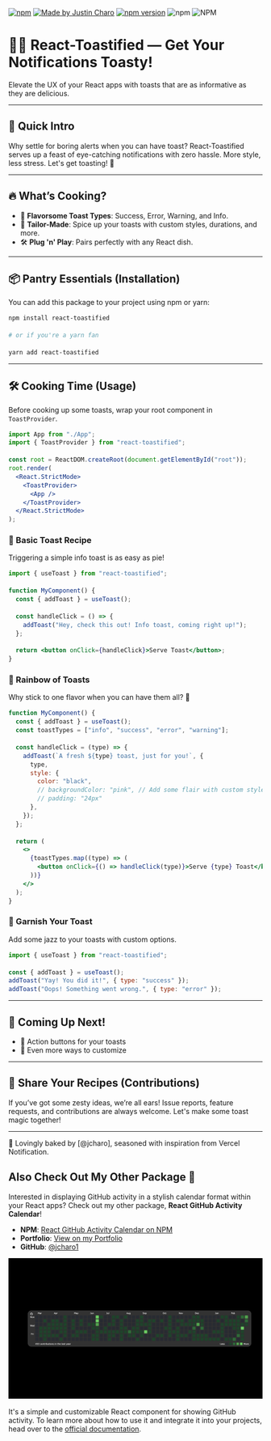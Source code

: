 [![npm](https://img.shields.io/npm/v/react-toastified)](https://www.npmjs.com/package/react-toastified)
[![Made by Justin Charo](https://img.shields.io/badge/Made%20by-Justin%20Charo-blue)](https://justin.charo.gg/)
[![npm version](https://badge.fury.io/js/react-toastified.svg)](https://badge.fury.io/js/react-toastified)
![npm](https://img.shields.io/npm/dm/react-toastified)
![NPM](https://img.shields.io/npm/l/react-toastified)

# 🍞✨ React-Toastified — Get Your Notifications Toasty!

Elevate the UX of your React apps with toasts that are as informative as they are delicious.

---

## 🚀 Quick Intro

Why settle for boring alerts when you can have toast? React-Toastified serves up a feast of eye-catching notifications with zero hassle. More style, less stress. Let's get toasting! 🥂

---

## 🔥 What’s Cooking?

- 🎉 **Flavorsome Toast Types**: Success, Error, Warning, and Info.
- 👔 **Tailor-Made**: Spice up your toasts with custom styles, durations, and more.
- 🛠️ **Plug 'n' Play**: Pairs perfectly with any React dish.

---

## 📦 Pantry Essentials (Installation)

You can add this package to your project using npm or yarn:

```bash
npm install react-toastified

# or if you're a yarn fan

yarn add react-toastified
```

---

## 🛠️ Cooking Time (Usage)

Before cooking up some toasts, wrap your root component in `ToastProvider`.

```jsx
import App from "./App";
import { ToastProvider } from "react-toastified";

const root = ReactDOM.createRoot(document.getElementById("root"));
root.render(
  <React.StrictMode>
    <ToastProvider>
      <App />
    </ToastProvider>
  </React.StrictMode>
);
```

### 🍞 Basic Toast Recipe

Triggering a simple info toast is as easy as pie!

```jsx
import { useToast } from "react-toastified";

function MyComponent() {
  const { addToast } = useToast();

  const handleClick = () => {
    addToast("Hey, check this out! Info toast, coming right up!");
  };

  return <button onClick={handleClick}>Serve Toast</button>;
}
```

### 🌈 Rainbow of Toasts

Why stick to one flavor when you can have them all? 🌈

```jsx
function MyComponent() {
  const { addToast } = useToast();
  const toastTypes = ["info", "success", "error", "warning"];

  const handleClick = (type) => {
    addToast(`A fresh ${type} toast, just for you!`, {
      type,
      style: {
        color: "black",
        // backgroundColor: "pink", // Add some flair with custom styles
        // padding: "24px"
      },
    });
  };

  return (
    <>
      {toastTypes.map((type) => (
        <button onClick={() => handleClick(type)}>Serve {type} Toast</button>
      ))}
    </>
  );
}
```

### 🎨 Garnish Your Toast

Add some jazz to your toasts with custom options.

```javascript
import { useToast } from "react-toastified";

const { addToast } = useToast();
addToast("Yay! You did it!", { type: "success" });
addToast("Oops! Something went wrong.", { type: "error" });
```

---

## 🌈 Coming Up Next!

- 🚀 Action buttons for your toasts
- 🎨 Even more ways to customize

---

## 🤝 Share Your Recipes (Contributions)

If you’ve got some zesty ideas, we’re all ears! Issue reports, feature requests, and contributions are always welcome. Let's make some toast magic together!

---

💌 Lovingly baked by [@jcharo], seasoned with inspiration from Vercel Notification.

## Also Check Out My Other Package 🌟

Interested in displaying GitHub activity in a stylish calendar format within your React apps? Check out my other package, **React GitHub Activity Calendar**!

- **NPM**: [React GitHub Activity Calendar on NPM](https://www.npmjs.com/package/react-github-activity-calendar)
- **Portfolio**: [View on my Portfolio](https://justin.charo.gg/)
- **GitHub**: [@jcharo1](https://www.github.com/jcharo1)

![React GitHub Activity Calendar Screenshot](https://github.com/jcharo1/react-github-activity-calendar/blob/main/github.png)

It's a simple and customizable React component for showing GitHub activity. To learn more about how to use it and integrate it into your projects, head over to the [official documentation](https://www.npmjs.com/package/react-github-activity-calendar).

